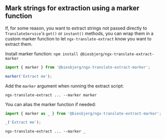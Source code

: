 ## Mark strings for extraction using a marker function
If, for some reason, you want to extract strings not passed directly to `TranslateService`'s `get()` or `instant()` methods, you can wrap them in a custom marker function to let `ngx-translate-extract` know you want to extract them.

Install marker function:
`npm install @biesbjerg/ngx-translate-extract-marker`

```ts
import { marker } from '@biesbjerg/ngx-translate-extract-marker';

marker('Extract me');
```

Add the `marker` argument when running the extract script:

`ngx-translate-extract ... --marker marker`

You can alias the marker function if needed:

```ts
import { marker as _ } from '@biesbjerg/ngx-translate-extract-marker';

_('Extract me');
```

`ngx-translate-extract ... --marker _`
